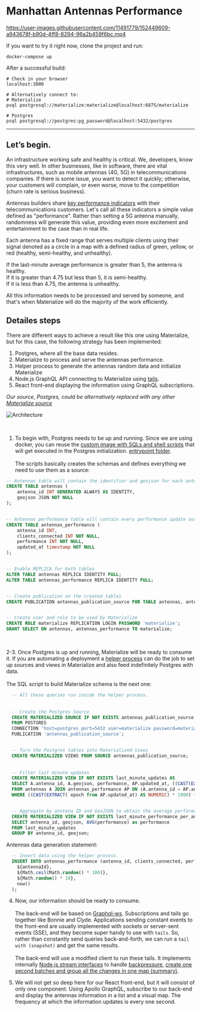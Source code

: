 # Manhattan Antennas Performance

https://user-images.githubusercontent.com/11491779/152449609-a943678f-b90d-4ff8-8294-96a2b459f6bc.mp4

If you want to try it right now, clone the project and run:

```
docker-compose up
```

After a successful build:

```
# Check in your browser
localhost:3000

# Alternatively connect to:
# Materialize
psql postgresql://materialize:materialize@localhost:6875/materialize

# Postgres
psql postgresql://postgres:pg_password@localhost:5432/postgres
```

---


## Let’s begin.

An infrastructure working safe and healthy is critical. We, developers, know this very well. In other businesses, like in software, there are vital infrastructures, such as mobile antennas (4G, 5G) in telecommunications companies. If there is some issue, you want to detect it quickly; otherwise, your customers will complain, or even worse, move to the competition (churn rate is serious business).

Antennas builders share [key performance indicators](https://www.ericsson.com/en/reports-and-papers/white-papers/performance-verification-for-5g-nr-deployments) with their telecommunications customers. Let's call all these indicators a simple value defined as "performance". Rather than setting a 5G antenna manually, randomness will generate this value, providing even more excitement and entertainment to the case than in real life.

Each antenna has a fixed range that serves multiple clients using their signal denoted as a circle in a map with a defined radius of green, yellow, or red (healthy, semi-healthy, and unhealthy).

If the last-minute average performance is greater than 5, the antenna is healthy. <br/>
If it is greater than 4.75 but less than 5, it is semi-healthy. <br/>
If it is less than 4.75, the antenna is unhealthy. <br/>

All this information needs to be processed and served by someone, and that's when Materialize will do the majority of the work efficiently.

## Detailes steps

There are different ways to achieve a result like this one using Materialize, but for this case, the following strategy has been implemented:

1.  Postgres, where all the base data resides.
2.  Materialize to process and serve the antennas performance.
3.  Helper process to generate the antennas random data and initialize Materialize
4.  Node.js GraphQL API connecting to Materialize using [tails](https://materialize.com/docs/sql/tail/#conceptual-framework).
5.  React front-end displaying the information using GraphQL subscriptions.

_Our source, Postgres, could be alternatively replaced with any other [Materialize source](https://materialize.com/docs/sql/create-source/#conceptual-framework)_

![Architecture](https://user-images.githubusercontent.com/11491779/152603370-cef44fda-587b-46e9-bf67-d0b785ebee8f.png)

<br/>

1. To begin with, Postgres needs to be up and running. Since we are using docker, you can reuse the [custom image with SQLs and shell scripts](https://github.com/MaterializeInc/developer-experience/tree/main/mz-playground/postgres-graphql/postgres) that will get executed in the Postgres initialization. [entrypoint folder](https://github.com/docker-library/docs/blob/master/postgres/README.md#initialization-scripts). <br/><br/> The scripts basically creates the schemas and defines everything we need to use them as a source:


```sql
-- Antennas table will contain the identifier and geojson for each antenna.
CREATE TABLE antennas (
    antenna_id INT GENERATED ALWAYS AS IDENTITY,
    geojson JSON NOT NULL
);


-- Antennas performance table will contain every performance update available
CREATE TABLE antennas_performance (
    antenna_id INT,
    clients_connected INT NOT NULL,
    performance INT NOT NULL,
    updated_at timestamp NOT NULL
);


-- Enable REPLICA for both tables
ALTER TABLE antennas REPLICA IDENTITY FULL;
ALTER TABLE antennas_performance REPLICA IDENTITY FULL;


-- Create publication on the created tables 
CREATE PUBLICATION antennas_publication_source FOR TABLE antennas, antennas_performance;


-- Create user and role to be used by Materialize
CREATE ROLE materialize REPLICATION LOGIN PASSWORD 'materialize';
GRANT SELECT ON antennas, antennas_performance TO materialize;
```
<br/>

2-3. Once Postgres is up and running, Materialize will be ready to consume it. If you are automating a deployment a [helper process](https://github.com/MaterializeInc/developer-experience/blob/main/mz-playground/postgres-graphql/helper/src/app.ts) can do the job to set up sources and views in Materialize and also feed indefinitely Postgres with data.<br/><br/> The SQL script to build Materialize schema is the next one:

```sql
  -- All these queries run inside the helper process.
  
  
  -- Create the Postgres Source
  CREATE MATERIALIZED SOURCE IF NOT EXISTS antennas_publication_source
  FROM POSTGRES
  CONNECTION 'host=postgres port=5432 user=materialize password=materialize dbname=postgres'
  PUBLICATION 'antennas_publication_source';


  -- Turn the Postgres tables into Materialized Views
  CREATE MATERIALIZED VIEWS FROM SOURCE antennas_publication_source;
  
  
  -- Filter last minute updates
  CREATE MATERIALIZED VIEW IF NOT EXISTS last_minute_updates AS
  SELECT A.antenna_id, A.geojson, performance, AP.updated_at, ((CAST(EXTRACT( epoch from AP.updated_at) AS NUMERIC) * 1000) + 60000)
  FROM antennas A JOIN antennas_performance AP ON (A.antenna_id = AP.antenna_id)
  WHERE ((CAST(EXTRACT( epoch from AP.updated_at) AS NUMERIC) * 1000) + 60000) > mz_logical_timestamp();


  -- Aggregate by anntena ID and GeoJSON to obtain the average performance in the last minute.  
  CREATE MATERIALIZED VIEW IF NOT EXISTS last_minute_performance_per_antenna AS
  SELECT antenna_id, geojson, AVG(performance) as performance
  FROM last_minute_updates
  GROUP BY antenna_id, geojson;
```

Antennas data generation statement:

```sql
  -- Insert data using the helper process.
  INSERT INTO antennas_performance (antenna_id, clients_connected, performance, updated_at) VALUES (
    ${antennaId},
    ${Math.ceil(Math.random() * 100)},
    ${Math.random() * 10},
    now()
  );
```


4. Now, our information should be ready to consume. <br/><br/>
The back-end will be based on [Graphql-ws](https://github.com/enisdenjo/graphql-ws). Subscriptions and tails go together like Bonnie and Clyde. Applications sending constant events to the front-end are usually implemented with sockets or server-sent events (SSE), and they become super handy to use with `tails`. So, rather than constantly send queries back-and-forth, we can run a `tail with (snapshot)` and get the same results. <br/><br/>
The back-end will use a modified client to run these tails. It implements internally [Node.js stream interfaces](https://nodejs.org/api/stream.html) to handle [backpressure](https://github.com/MaterializeInc/developer-experience/blob/main/mz-playground/postgres-graphql/backend/src/MaterializeClient/TailStream/index.ts), [create one second batches and group all the changes in one map (summary)](https://github.com/MaterializeInc/developer-experience/blob/main/mz-playground/postgres-graphql/backend/src/MaterializeClient/TransformStream/index.ts).


5. We will not get so deep here for our React front-end, but it will consist of only one component. Using Apollo GraphQL, subscribe to our back-end and display the antennas information in a list and a visual map. The frequency at which the information updates is every one second.
